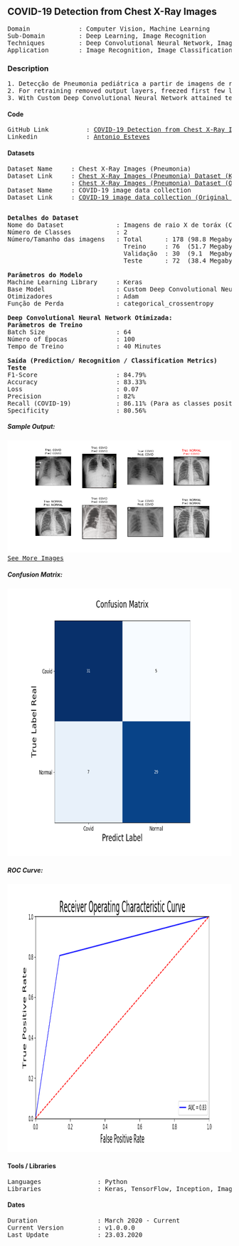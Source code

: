 ## COVID-19 Detection from Chest X-Ray Images                                      

<pre>
Domain             : Computer Vision, Machine Learning
Sub-Domain         : Deep Learning, Image Recognition
Techniques         : Deep Convolutional Neural Network, ImageNet, Inception
Application        : Image Recognition, Image Classification, Medical Imaging
</pre>

### Description
<pre>
1. Detecção de Pneumonia pediátrica a partir de imagens de raios X de tórax utlizando uma Deep Convolutional Neural Network otimizada e retreinando um modelo pré-treinado  “InceptionV3” com 5856 imagens de raios X (1.15GB).
2. For retraining removed output layers, freezed first few layers and fine-tuned model for two new label classes (Pneumonia and Normal).
3. With Custom Deep Convolutional Neural Network attained testing accuracy 89.14% and loss 0.31.
</pre>

#### Code
<pre>
GitHub Link          : <a href=https://github.com/toniesteves/covid19-chest-x-ray-detection>COVID-19 Detection from Chest X-Ray Images </a>
Linkedin             : <a href=https://www.linkedin.com/in/toniesteves/>Antonio Esteves</a>
</pre>

#### Datasets
<pre>
Dataset Name     : Chest X-Ray Images (Pneumonia)
Dataset Link     : <a href=https://www.kaggle.com/paultimothymooney/chest-xray-pneumonia>Chest X-Ray Images (Pneumonia) Dataset (Kaggle)</a>
                 : <a href=https://data.mendeley.com/datasets/rscbjbr9sj/2>Chest X-Ray Images (Pneumonia) Dataset (Original Dataset - No Labeled)</a>
Dataset Name     : COVID-19 image data collection
Dataset Link     : <a href=https://github.com/ieee8023/covid-chestxray-dataset>COVID-19 image data collection (Original Dataset)</a>

</pre>

<pre>
<b>Detalhes do Dataset</b>
Nome do Dataset              : Imagens de raio X de toráx (COVID-19)
Número de Classes            : 2
Número/Tamanho das imagens   : Total      : 178 (98.8 Megabyte (MB))
                               Treino     : 76  (51.7 Megabyte (MB))
                               Validação  : 30  (9.1  Megabyte (MB))
                               Teste      : 72  (38.4 Megabyte (MB))

<b>Parâmetros do Modelo</b>
Machine Learning Library     : Keras
Base Model                   : Custom Deep Convolutional Neural Network
Otimizadores                 : Adam
Função de Perda              : categorical_crossentropy

<b>Deep Convolutional Neural Network Otimizada: </b>
<b>Parâmetros de Treino</b>
Batch Size                   : 64
Número of Épocas             : 100
Tempo de Treino              : 40 Minutes

<b>Saída (Prediction/ Recognition / Classification Metrics)</b>
<b>Teste</b>
F1-Score                     : 84.79%
Accuracy                     : 83.33%
Loss                         : 0.07
Precision                    : 82%
Recall (COVID-19)            : 86.11% (Para as classes positivas)
Specificity                  : 80.56%
</pre>

##### Sample Output:
<kbd>
<img src=https://github.com/toniesteves/covid19-chest-x-ray-detection/blob/master/data/output/figures/sample.png>
</kbd>

<kbd>
<a href=https://github.com/toniesteves/covid19-chest-x-ray-detection/blob/master/data/output/figures/result.png>See More Images</a>
</kbd>

##### Confusion Matrix:
<kbd>
<img src=https://github.com/toniesteves/covid19-chest-x-ray-detection/blob/master/data/output/figures/CM.png alt="Confusion Matrix" width=800px height=600px>
</kbd>

##### ROC Curve:
<kbd>
<img src=https://github.com/toniesteves/covid19-chest-x-ray-detection/blob/master/data/output/figures/ROC.png alt="ROC Curve" width=800px height=600px>
</kbd>


#### Tools / Libraries
<pre>
Languages               : Python
Libraries               : Keras, TensorFlow, Inception, ImageNet
</pre>

#### Dates
<pre>
Duration                : March 2020 - Current
Current Version         : v1.0.0.0
Last Update             : 23.03.2020
</pre>

